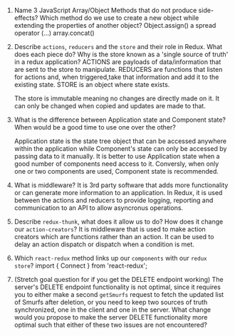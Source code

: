 1.  Name 3 JavaScript Array/Object Methods that do not produce side-effects? Which method do we use to create a new object while extending the properties of another object?
    Object.assign()
    a spread operator (...)
    array.concat()

2.  Describe `actions`, `reducers` and the `store` and their role in Redux. What does each piece do? Why is the store known as a 'single source of truth' in a redux application?
    ACTIONS are payloads of data/information that are sent to the store to manipulate.
    REDUCERS are functions that listen for actions and, when triggered,take that information and add it to the existing state.
    STORE is an object where state exists.

    The store is immutable meaning no changes are directly made on it. It can only be changed when copied and updates are made to that.

3.  What is the difference between Application state and Component state? When would be a good time to use one over the other?

    Application state is the state tree object that can be accessed anywhere within the application while Component's state can only be accessed by passing data to it manually. It is better to use Application state when a good number of components need access to it. Conversly, when only one or two components are used, Component state is recommended.

4.  What is middleware?
    It is 3rd party software that adds more functionality or can generate more information to an application. In Redux, it is used between the actions and reducers to provide logging, reporting and communication to an API to allow asyncronus operations.

5.  Describe `redux-thunk`, what does it allow us to do? How does it change our `action-creators`?
    It is middleware that is used to make action creators which are functions rather than an action. It can be used to delay an action dispatch or dispatch when a condition is met.

6.  Which `react-redux` method links up our `components` with our `redux store`?
    import { Connect } from 'react-redux';

7.  (Stretch goal question for if you get the DELETE endpoint working) The server's DELETE endpoint functionality is not optimal, since it requires you to either make a second `getSmurfs` request to fetch the updated list of Smurfs after deletion, or you need to keep two sources of truth synchronized, one in the client and one in the server. What change would you propose to make the server DELETE functionality more optimal such that either of these two issues are not encountered?
